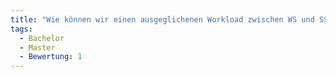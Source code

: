 ```yaml
---
title: "Wie können wir einen ausgeglichenen Workload zwischen WS und SS für die Mitarbeiter erreichen?"
tags:
  - Bachelor
  - Master
  - Bewertung: 1
---
```

